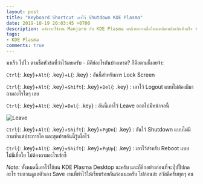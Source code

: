 ```yaml
---
layout: post
title: "Keyboard Shortcut เอาไว้ Shutdown KDE Plasma"
date: 2019-10-19 20:03:45 +0700
description: หลังจากใช้งาน Manjaro กับ KDE Plasma มาด้วยความลื่นไหลเพลิดเพลินเกินห้ามใจ วันนี้อยากจะให้เวลา Shutdown ได้ไวไปกว่านั้นอีก!
tags:
- KDE Plasma
comments: true
---
```

มาเร็ว ไปไว ตามชื่อหัวข้อที่ว่าไว้เลยครับ - มีคีย์อะไรกันบ้างเหรอ? ก็คือตามนี้เลยจ้า:

`Ctrl`{: .key}+`Alt`{: .key}+`L`{: .key} : อันนี้สำหรับการ Lock Screen

`Ctrl`{: .key}+`Alt`{: .key}+`Shift`{: .key}+`Del`{: .key} : เอาไว้ Logout แบบไม่ต้องมีมาถามอะไรใดๆ เลย

`Ctrl`{: .key}+`Alt`{: .key}+`Del`{: .key} : อันนี้เอาไว้ Leave ออกไปมีหน้าจอนี้

![Leave](https://res.cloudinary.com/sdees-reallife/image/upload/v1571491270/Screenshot_20191019_201931.png)

`Ctrl`{: .key}+`Alt`{: .key}+`Shift`{: .key}+`PgDn`{: .key} : อันไว้ Shutdown แบบไม่มีถามซ้ำแต่ประการใด และสุดท้ายอันนี้รู้เผื่อไว้

`Ctrl`{: .key}+`Alt`{: .key}+`Shift`{: .key}+`PgUp`{: .key} : เอาไว้สำหรับ Reboot แบบไม่มีเยื่อใย ไม่ต้องถามอะไรเซ้าซี้

*Note:* ทั้งหมดนี้เอาไว้ใช้บน KDE Plasma Desktop นะครับ และก็อีกอย่างก่อนที่จะปุ๊ปปั๊ปกดอะไร รบกวนดูแลตัวเอง Save งานที่ทำไว้ให้เรียบร้อยกันก่อนนะครับ ไปก่อนล่ะ สวัสดีครับทุกๆ คน
